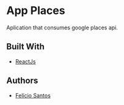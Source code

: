 # App Places

Aplication that consumes google places api.

## Built With

-   [ReactJs](https://reactjs.org/)

## Authors

-   [Felício Santos](https://github.com/feliciosan)
